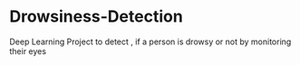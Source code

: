 # Drowsiness-Detection
 Deep Learning Project to detect , if a person is drowsy or not by monitoring their eyes
